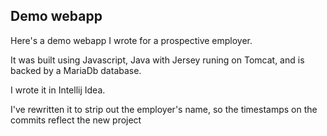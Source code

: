 ## Demo webapp

Here's a demo webapp I wrote for a prospective employer.

It was built using Javascript, Java with Jersey runing on Tomcat, and is backed by a MariaDb database.

I wrote it in Intellij Idea.

I've rewritten it to strip out the employer's name, so the timestamps on the commits reflect the new project
